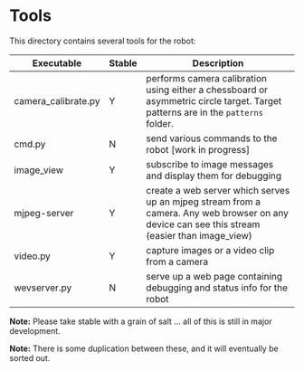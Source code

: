 # Tools

This directory contains several tools for the robot:

| Executable         | Stable  | Description |
|--------------------|---------|-------------|
| camera_calibrate.py | Y | performs camera calibration using either a chessboard or asymmetric circle target. Target patterns are in the `patterns` folder. |
| cmd.py       | N | send various commands to the robot [work in progress] |
| image_view   | Y | subscribe to image messages and display them for debugging |
| mjpeg-server | Y | create a web server which serves up an mjpeg stream from a camera. Any web browser on any device can see this stream (easier than image_view) |
| video.py     | Y | capture images or a video clip from a camera |
| wevserver.py | N | serve up a web page containing debugging and status info for the robot |

**Note:** Please take stable with a grain of salt ... all of this is still in major development.

**Note:** There is some duplication between these, and it will eventually be sorted out.

